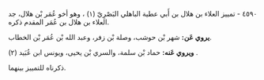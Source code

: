 ٤٥٩٠ - تمييز العلاء بن هلال بن أَبي عطية الباهلي البَصْرِيّ (١) ، وهو أخو عُمَر بْن هلال، جد العلاء بن هلال بن عُمَر المقدم ذكره.

**يروي عَن:** شهر بْن حوشب، وصلة بْن زفر، وعبد الله بْن عُمَر بْن الخطاب.

**ويروي عَنه:** حماد بْن سلمة، والسري بْن يحيى، ويونس ابن عُبَيد (٢) .

ذكرناه للتمييز بينهما.
